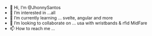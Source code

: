 - 👋 Hi, I’m @JhonnySantos
- 👀 I’m interested in ...all
- 🌱 I’m currently learning ... svelte, angular and more
- 💞️ I’m looking to collaborate on ... usa with wristbands & rfid MidFare
- 📫 How to reach me ...

<!---
JhonnySantos/JhonnySantos is a ✨ special ✨ repository because its `README.md` (this file) appears on your GitHub profile.
You can click the Preview link to take a look at your changes.
--->
